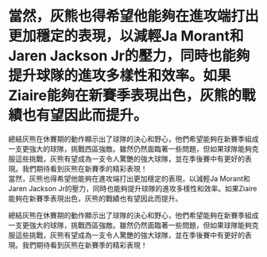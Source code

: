 #  當然，灰熊也得希望他能夠在進攻端打出更加穩定的表現，以減輕Ja Morant和Jaren Jackson Jr的壓力，同時也能夠提升球隊的進攻多樣性和效率。如果Ziaire能夠在新賽季表現出色，灰熊的戰績也有望因此而提升。

 總結灰熊在休賽期的動作顯示出了球隊的決心和野心，他們希望能夠在新賽季組成一支更強大的球隊，挑戰西區強敵。雖然仍然面臨著一些問題，但如果球隊能夠克服這些挑戰，灰熊有望成為一支令人驚艷的強大球隊，並在季後賽中有更好的表現。我們期待看到灰熊在新賽季的精彩表現！  
  當然，灰熊也得希望他能夠在進攻端打出更加穩定的表現，以減輕Ja Morant和Jaren Jackson Jr的壓力，同時也能夠提升球隊的進攻多樣性和效率。如果Ziaire能夠在新賽季表現出色，灰熊的戰績也有望因此而提升。

 總結灰熊在休賽期的動作顯示出了球隊的決心和野心，他們希望能夠在新賽季組成一支更強大的球隊，挑戰西區強敵。雖然仍然面臨著一些問題，但如果球隊能夠克服這些挑戰，灰熊有望成為一支令人驚艷的強大球隊，並在季後賽中有更好的表現。我們期待看到灰熊在新賽季的精彩表現！ 